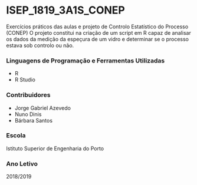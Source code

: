# ISEP_1819_3A1S_CONEP #

Exercícios práticos das aulas e projeto de Controlo Estatístico do Processo (CONEP)
O projeto constitui na criação de um script em R capaz de analisar os dados da medição da espeçura de um vidro e determinar se o processo estava sob controlo ou não.

### Linguagens de Programação e Ferramentas Utilizadas ###

* R
* R Studio

### Contribuidores ###

* Jorge Gabriel Azevedo
* Nuno Dinis
* Bárbara Santos

### Escola ###
Istituto Superior de Engenharia do Porto

### Ano Letivo ###
2018/2019
